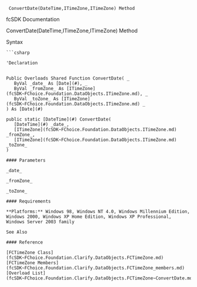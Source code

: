 ﻿     ConvertDate(DateTime,ITimeZone,ITimeZone) Method                                                   

fcSDK Documentation

ConvertDate(DateTime,ITimeZone,ITimeZone) Method

Syntax

```vbnet
```csharp

'Declaration
 

Public Overloads Shared Function ConvertDate( _
   ByVal _date_ As [Date](#), _
   ByVal _fromZone_ As [ITimeZone](fcSDK~FChoice.Foundation.DataObjects.ITimeZone.md), _
   ByVal _toZone_ As [ITimeZone](fcSDK~FChoice.Foundation.DataObjects.ITimeZone.md) _
) As [Date](#)

public static [DateTime](#) ConvertDate( 
   [DateTime](#) _date_,
   [ITimeZone](fcSDK~FChoice.Foundation.DataObjects.ITimeZone.md) _fromZone_,
   [ITimeZone](fcSDK~FChoice.Foundation.DataObjects.ITimeZone.md) _toZone_
)

#### Parameters

_date_

_fromZone_

_toZone_

#### Requirements

**Platforms:** Windows 98, Windows NT 4.0, Windows Millennium Edition, Windows 2000, Windows XP Home Edition, Windows XP Professional, Windows Server 2003 family

See Also

#### Reference

[FCTimeZone Class](fcSDK~FChoice.Foundation.Clarify.DataObjects.FCTimeZone.md)  
[FCTimeZone Members](fcSDK~FChoice.Foundation.Clarify.DataObjects.FCTimeZone_members.md)  
[Overload List](fcSDK~FChoice.Foundation.Clarify.DataObjects.FCTimeZone~ConvertDate.md)